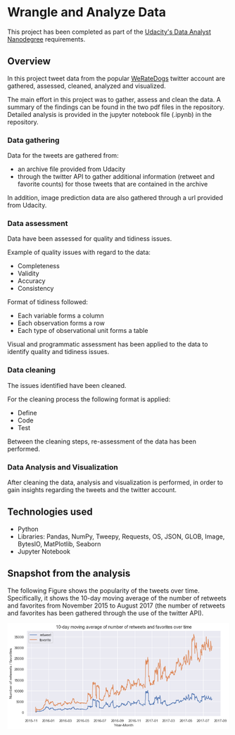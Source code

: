 # Wrangle and Analyze Data
This project has been completed as part of the [Udacity's Data Analyst Nanodegree](https://www.udacity.com/course/data-analyst-nanodegree--nd002) requirements.

## Overview
In this project tweet data from the popular [WeRateDogs](https://twitter.com/dog_rates) twitter account are gathered, assessed, cleaned, analyzed and visualized.

The main effort in this project was to gather, assess and clean the data.
A summary of the findings can be found in the two pdf files in the repository.
Detailed analysis is provided in the jupyter notebook file (.ipynb) in the repository.

### Data gathering
Data for the tweets are gathered from:
- an archive file provided from Udacity
- through the twitter API to gather additional information (retweet and favorite counts) for those tweets that are contained in the archive

In addition, image prediction data are also gathered through a url provided from Udacity.

### Data assessment
Data have been assessed for quality and tidiness issues.

Example of quality issues with regard to the data:
- Completeness
- Validity
- Accuracy
- Consistency

Format of tidiness followed:
- Each variable forms a column
- Each observation forms a row
- Each type of observational unit forms a table

Visual and programmatic assessment has been applied to the data to identify quality and tidiness issues.

### Data cleaning
The issues identified have been cleaned.

For the cleaning process the following format is applied:
- Define
- Code
- Test

Between the cleaning steps, re-assessment of the data has been performed.

### Data Analysis and Visualization
After cleaning the data, analysis and visualization is performed, in order to gain insights regarding the tweets and the twitter account.

## Technologies used

- Python
- Libraries: Pandas, NumPy, Tweepy, Requests, OS, JSON, GLOB, Image, BytesIO, MatPlotlib, Seaborn
- Jupyter Notebook

## Snapshot from the analysis

The following Figure shows the popularity of the tweets over time.
Specifically, it shows the 10-day moving average of the number of retweets and favorites from November 2015 to August 2017 (the number of retweets and favorites has been gathered through the use of the twitter API).
<!---
![png](./images/10dayMA_retweets_favorites_2.png)
-->
<p align="center">
  <img src="https://github.com/gepallas/DAND_Project4_Wrangle_and_Analyze_Data/blob/master/images/10dayMA_retweets_favorites_2.png?raw=true" alt="Snapshot from the analysis"/>
</p>

